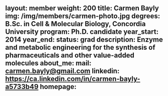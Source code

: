 layout: member
weight: 200
title: Carmen Bayly
img: /img/members/carmen-photo.jpg
degrees: B.Sc. in Cell & Molecular Biology, Concordia University 
program: Ph.D. candidate
year_start: 2014
year_end:
status: grad
description: Enzyme and metabolic engineering for the synthesis of pharmaceuticals and other value-added molecules
about_me: 
mail: carmen.bayly@gmail.com
linkedin: https://ca.linkedin.com/in/carmen-bayly-a5733b49
homepage: 
---
